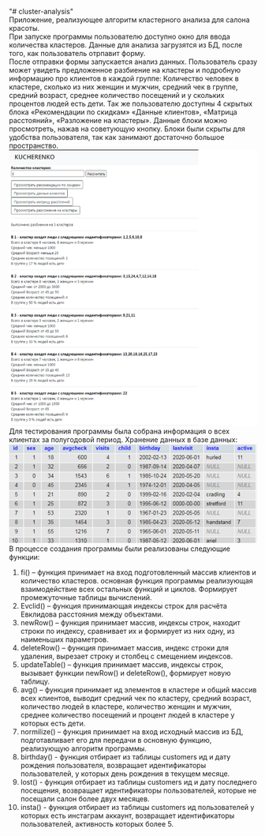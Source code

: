 "# cluster-analysis"<br>
Приложение, реализующее алгоритм кластерного анализа для салона красоты. <br>
При запуске программы пользователю доступно окно для ввода количества кластеров. Данные для анализа загрузятся из БД, после того, как пользователь отрпавит форму.<br>
После отправки формы запускается анализ данных. Пользователь сразу может увидеть предложенное разбиение на кластеры и подробную информацию про клиентов в каждой группе: Количество человек в кластере, сколько из них женщин и мужчин, средний чек в группе, средний возраст, среднее количество посещений и у скольких процентов людей есть дети.  Так же пользователю доступны 4 скрытых блока «Рекомендации по скидкам» «Данные клиентов», «Матрица расстояний», «Разложение на кластеры». Данные блоки можно просмотреть, нажав на советующую кнопку. Блоки были скрыты для удобства пользователя, так как занимают достаточно большое пространство. <br>
![Результат работы](https://github.com/kelemiona/cluster-analysis/raw/master/image/result.png)<br>
Для тестирования программы была собрана информация о всех клиентах за полугодовой период. Хранение данных в базе данных: <br>
![Данные в БД](https://github.com/kelemiona/cluster-analysis/raw/master/image/db.png)<br>
В процессе создания программы были реализованы следующие функции: 
1)	fi() – функция принимает на вход подготовленный массив клиентов и количество кластеров. основная функция программы реализующая взаимодействие всех остальных функций и циклов. Формирует промежуточные таблицы вычислений.
2)	Evclid() – функция принимающая индексы строк для расчёта Евклидова расстояния между объектами.
3)	newRow() – функция принимает массив, индексы строк, находит строки по индексу, сравнивает их и формирует из них одну, из наименьших параметров.
4)	deleteRow() – функция принимает массив, индекс строки для удаления, вырезает строку и столбец с смещением индексов.
5)	updateTable() – функция принимает массив, индексы строк, вызывает функции newRow() и deleteRow(), формирует новую таблицу.
6)	avg() – функция принимает ид элементов в кластере и общий массив всех клиентов, выводит средний чек по кластеру, средний возраст, количество людей в кластере, количество женщин и мужчин, среднее количество посещений и процент людей в кластере у которых есть дети.
7)	normilize() – функция принимает на вход исходный массив из БД, подготавливает его для передачи в основную функцию, реализующую алгоритм программы.
8)	birthday() -  функция отбирает из таблицы customers ид и дату рождения пользователя, возвращает идентификаторы пользователей, у которых день рождения в текущем месяце.
9)	lost() -  функция отбирает из таблицы customers ид и дату последнего посещения, возвращает идентификаторы пользователей, которые не посещали салон более двух месяцев.
10)	insta() - функция отбирает из таблицы customers ид пользователей у которых есть инстаграм аккаунт, возвращает идентификаторы пользователей, активность которых более 5.


